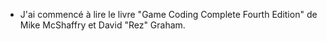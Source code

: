 - J'ai commencé à lire le livre "Game Coding Complete Fourth Edition" de Mike McShaffry et David "Rez" Graham.
